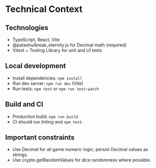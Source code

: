 # Technical Context

## Technologies

- TypeScript, React, Vite
- @patashu/break_eternity.js for Decimal math (required)
- Vitest + Testing Library for unit and UI tests

## Local development

- Install dependencies: `npm install`
- Run dev server: `npm run dev` (Vite)
- Run tests: `npm test` or `npm run test:watch`

## Build and CI

- Production build: `npm run build`
- CI should run linting and `npm test`.

## Important constraints

- Use Decimal for all game numeric logic; persist Decimal values as strings.
- Use crypto.getRandomValues for dice randomness where possible.
